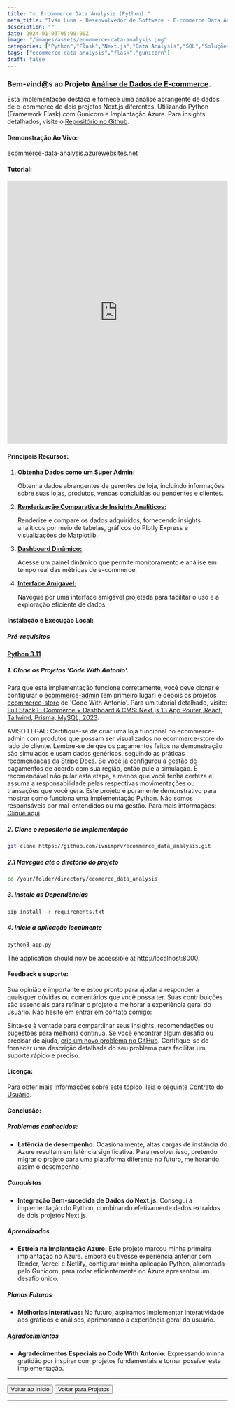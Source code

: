 ```yaml
---
title: "📈 E-commerce Data Analysis (Python)."
meta_title: "Iván Luna - Desenvolvedor de Software - E-commerce Data Analysis"
description: ""
date: 2024-01-03T05:00:00Z
image: "/images/assets/ecommerce-data-analysis.png"
categories: ["Python","Flask","Next.js","Data Analysis","SQL","Soluções","Implementações","Implantação Azure"]
tags: ["ecommerce-data-analysis","flask","gunicorn"]
draft: false
---
```


### Bem-vind@s ao Projeto [Análise de Dados de E-commerce](https://ecommerce-data-analysis.azurewebsites.net/).
Esta implementação destaca e fornece uma análise abrangente de dados de e-commerce de dois projetos Next.js diferentes. Utilizando Python (Framework Flask) com Gunicorn e Implantação Azure. Para insights detalhados, visite o [Repositório no Github](https://github.com/imprvhub/ecommerce-data-analysis/).

#### Demonstração Ao Vivo:

[ecommerce-data-analysis.azurewebsites.net](https://ecommerce-data-analysis.azurewebsites.net/)

#### Tutorial:
<div style="text-align: center;">
  <iframe width="100%" height="600" src="https://www.youtube.com/embed/kJ6O4pHK_rc" frameborder="0" allowfullscreen style="margin: auto;"></iframe>
</div>


#### Principais Recursos:
1. <ins>**Obtenha Dados como um Super Admin:**<ins>

   Obtenha dados abrangentes de gerentes de loja, incluindo informações sobre suas lojas, produtos, vendas concluídas ou pendentes e clientes.

2. <ins>**Renderização Comparativa de Insights Analíticos:**<ins>

   Renderize e compare os dados adquiridos, fornecendo insights analíticos por meio de tabelas, gráficos do Plotly Express e visualizações do Matplotlib.

3. <ins>**Dashboard Dinâmico:**<ins>

   Acesse um painel dinâmico que permite monitoramento e análise em tempo real das métricas de e-commerce.

4. <ins>**Interface Amigável:**<ins>

   Navegue por uma interface amigável projetada para facilitar o uso e a exploração eficiente de dados.



#### Instalação e Execução Local:

##### Pré-requisitos
[**Python 3.11**](https://www.python.org/downloads/release/python-3110/)

##### 1. Clone os Projetos 'Code With Antonio'. 
Para que esta implementação funcione corretamente, você deve clonar e configurar o [ecommerce-admin](https://github.com/antonioerdeljac/next13-ecommerce-admin) (em primeiro lugar) e depois os projetos [ecommerce-store](https://github.com/antonioerdeljac/next13-ecommerce-store) de 'Code With Antonio'. Para um tutorial detalhado, visite: [Full Stack E-Commerce + Dashboard & CMS: Next.js 13 App Router, React, Tailwind, Prisma, MySQL, 2023](https://www.youtube.com/watch?v=5miHyP6lExg).

AVISO LEGAL: Certifique-se de criar uma loja funcional no ecommerce-admin com produtos que possam ser visualizados no ecommerce-store do lado do cliente. Lembre-se de que os pagamentos feitos na demonstração são simulados e usam dados genéricos, seguindo as práticas recomendadas da [Stripe Docs](https://stripe.com/docs/testing ). Se você já configurou a gestão de pagamentos de acordo com sua região, então pule a simulação. É recomendável não pular esta etapa, a menos que você tenha certeza e assuma a responsabilidade pelas respectivas movimentações ou transações que você gera. Este projeto é puramente demonstrativo para mostrar como funciona uma implementação Python. Não somos responsáveis por mal-entendidos ou má gestão. Para mais informações: [Clique aqui](https://ecommerce-data-analysis.azurewebsites.net/user_agreements.html).

##### 2. Clone o repositório de implementação
```bash
git clone https://github.com/ivnimprv/ecommerce_data_analysis.git

```
##### 2.1 Navegue até o diretório do projeto
```bash
cd /your/folder/directory/ecomerce_data_analysis
```
##### 3. Instale as Dependências
```bash
pip install -r requirements.txt
```
##### 4. Inicie a aplicação localmente
```bash
python3 app.py
```
The application should now be accessible at http://localhost:8000.

#### Feedback e suporte:
Sua opinião é importante e estou pronto para ajudar a responder a quaisquer dúvidas ou comentários que você possa ter. Suas contribuições são essenciais para refinar o projeto e melhorar a experiência geral do usuário. Não hesite em entrar em contato comigo:

Sinta-se à vontade para compartilhar seus insights, recomendações ou sugestões para melhoria contínua. Se você encontrar algum desafio ou precisar de ajuda, [crie um novo problema no GitHub](https://github.com/imprvhub/ecommerce-data-analysis/issues/new). Certifique-se de fornecer uma descrição detalhada do seu problema para facilitar um suporte rápido e preciso.

#### Licença:
Para obter mais informações sobre este tópico, leia o seguinte [Contrato do Usuário](https://ecommerce-data-analysis.azurewebsites.net/user_agreements.html).

#### Conclusão:

##### Problemas conhecidos:

- **Latência de desempenho:** Ocasionalmente, altas cargas de instância do Azure resultam em latência significativa. Para resolver isso, pretendo migrar o projeto para uma plataforma diferente no futuro, melhorando assim o desempenho.

##### Conquistas

- **Integração Bem-sucedida de Dados do Next.js:** Consegui a implementação do Python, combinando efetivamente dados extraídos de dois projetos Next.js.

##### Aprendizados

- **Estreia na Implantação Azure:** Este projeto marcou minha primeira implantação no Azure. Embora eu tivesse experiência anterior com Render, Vercel e Netlify, configurar minha aplicação Python, alimentada pelo Gunicorn, para rodar eficientemente no Azure apresentou um desafio único.



##### Planos Futuros

- **Melhorias Interativas:** No futuro, aspiramos implementar interatividade aos gráficos e análises, aprimorando a experiência geral do usuário.

##### Agradecimientos

- **Agradecimentos Especiais ao Code With Antonio:** Expressando minha gratidão por inspirar com projetos fundamentais e tornar possível esta implementação.

---
<div class="flex justify-between">
      <button class="btn btn-primary" onclick="window.location.href='/';">Voltar ao Início</button>
      <button class="btn btn-primary" onclick="window.location.href='/projetos';">Voltar para Projetos</button>     
</div>

---
